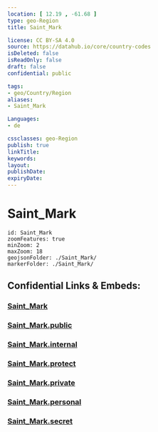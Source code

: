 ```yaml
---
location: [ 12.19 , -61.68 ] 
type: geo-Region
title: Saint_Mark

license: CC BY-SA 4.0
source: https://datahub.io/core/country-codes
isDeleted: false
isReadOnly: false
draft: false
confidential: public

tags:
- geo/Country/Region
aliases:
- Saint_Mark

Languages:
- de

cssclasses: geo-Region
publish: true
linkTitle: 
keywords: 
layout: 
publishDate: 
expiryDate: 
---
```


# Saint_Mark

```leaflet
id: Saint_Mark
zoomFeatures: true 
minZoom: 2 
maxZoom: 18
geojsonFolder: ./Saint_Mark/
markerFolder: ./Saint_Mark/
```


## Confidential Links & Embeds: 

### [Saint_Mark](/_Standards/Earth/Continent/America~Caribbean/Grenada/parishes~Grenada/Saint_Mark.md) 

### [Saint_Mark.public](/_public/Earth/Continent/America~Caribbean/Grenada/parishes~Grenada/Saint_Mark.public.md) 

### [Saint_Mark.internal](/_internal/Earth/Continent/America~Caribbean/Grenada/parishes~Grenada/Saint_Mark.internal.md) 

### [Saint_Mark.protect](/_protect/Earth/Continent/America~Caribbean/Grenada/parishes~Grenada/Saint_Mark.protect.md) 

### [Saint_Mark.private](/_private/Earth/Continent/America~Caribbean/Grenada/parishes~Grenada/Saint_Mark.private.md) 

### [Saint_Mark.personal](/_personal/Earth/Continent/America~Caribbean/Grenada/parishes~Grenada/Saint_Mark.personal.md) 

### [Saint_Mark.secret](/_secret/Earth/Continent/America~Caribbean/Grenada/parishes~Grenada/Saint_Mark.secret.md)

